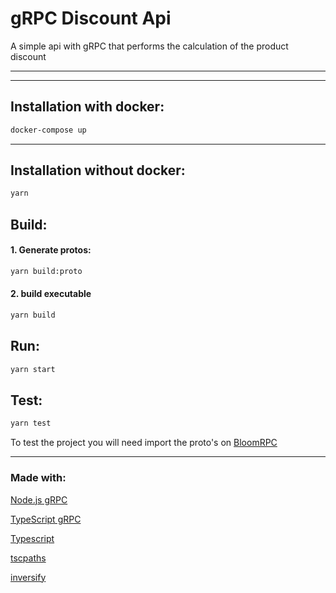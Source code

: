 # gRPC Discount Api

A simple api with gRPC that performs the calculation of the product discount
***
***

## Installation with docker:

```sh
docker-compose up
```
***

## Installation without docker:

```sh
yarn
```

## Build:
#### 1. Generate protos:
```sh
yarn build:proto
```
#### 2. build executable

```sh
yarn build
```

## Run:

```sh
yarn start
```
## Test:

```sh
yarn test
```


To test the project you will need import the proto's on [BloomRPC](https://github.com/uw-labs/bloomrpc) 


***
### Made with:
[Node.js gRPC](https://grpc.io/grpc/node/grpc.html)

[TypeScript gRPC ](https://github.com/agreatfool/grpc_tools_node_protoc_ts)

[Typescript](https://www.typescriptlang.org/)

[tscpaths](https://github.com/joonhocho/tscpaths#readme)

[inversify](https://inversify.io/)